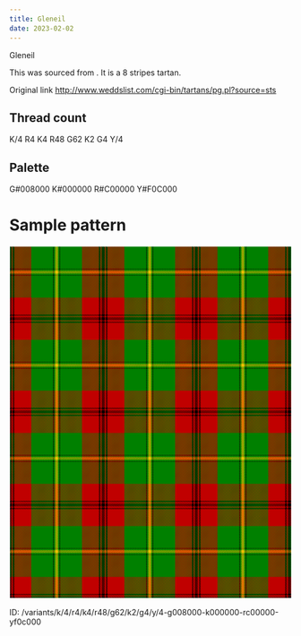 ```yaml
---
title: Gleneil
date: 2023-02-02
---
```

Gleneil

This was sourced from <no value>.  It is a 8 stripes tartan.

Original link http://www.weddslist.com/cgi-bin/tartans/pg.pl?source=sts

## Thread count
K/4 R4 K4 R48 G62 K2 G4 Y/4

## Palette
G#008000 K#000000 R#C00000 Y#F0C000

# Sample pattern

![Tartan detail](tartan.png "K/4 R4 K4 R48 G62 K2 G4 Y/4 tartan")

ID: /variants/k/4/r4/k4/r48/g62/k2/g4/y/4-g008000-k000000-rc00000-yf0c000